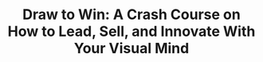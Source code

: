 ---
title: "Draw to Win: A Crash Course on How to Lead, Sell, and Innovate With Your Visual Mind"
authors:
- Dan Roam
year: 2016
goodreads: 28815391
rating: 3
tags:
- Drawing
---